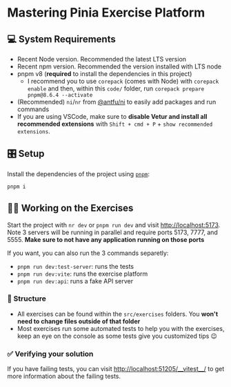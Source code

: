 # Mastering Pinia Exercise Platform

## 💻 System Requirements

- Recent Node version. Recommended the latest LTS version
- Recent npm version. Recommended the version installed with LTS node
- pnpm v8 (**required** to install the dependencies in this project)
  - I recommend you to use `corepack` (comes with Node) with `corepack enable` and then, within this `code/` folder, run `corepack prepare pnpm@8.6.4 --activate`
- (Recommended) `ni`/`nr` from [@antfu/ni](https://github.com/antfu/ni) to easily add packages and run commands
- If you are using VSCode, make sure to **disable Vetur and install all recommended extensions** with
  `Shift + cmd + P` + `show recommended extensions`.

## 🎛️ Setup

Install the dependencies of the project using [`pnpm`](https://pnpm.io/):

```bash
pnpm i
```

## 🧑‍💻 Working on the Exercises

Start the project with `nr dev` or `pnpm run dev` and visit <http://localhost:5173>. Note 3 servers will be running in
parallel and require ports 5173, 7777, and 5555. **Make sure to not have any application running on those ports**

If you want, you can also run the 3 commands separetly:

- `pnpm run dev:test-server`: runs the tests
- `pnpm run dev:vite`: runs the exercise platform
- `pnpm run dev:api`: runs a fake API server

### 📂 Structure

- All exercises can be found within the `src/exercises` folders. You **won't need to change files outside of that folder**
- Most exercises run some automated tests to help you with the exercises, keep an eye on the console as some tests give
  you customized tips 😉

### ✅ Verifying your solution

If you have failing tests, you can visit [http://localhost:51205/\_\_vitest\_\_/](http://localhost:51205/__vitest__/) to
get more information about the failing tests.
